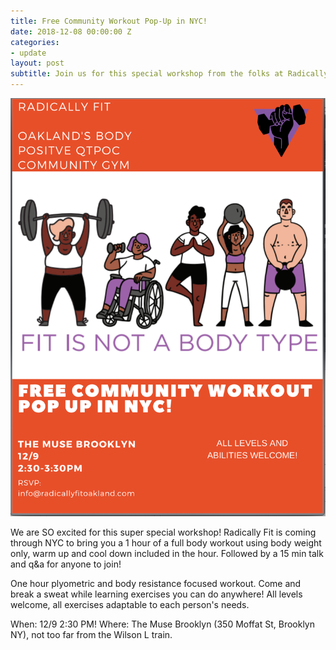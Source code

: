 ```yaml
---
title: Free Community Workout Pop-Up in NYC!
date: 2018-12-08 00:00:00 Z
categories:
- update
layout: post
subtitle: Join us for this special workshop from the folks at Radically Fit (Oakland)!
---
```


![Radically Fit in NYC!](/assets/radfitnyc2.png)

We are SO excited for this super special workshop! Radically Fit is coming through NYC to bring you a 1 hour of a full body workout using body weight only, warm up and cool down included in the hour. Followed by a 15 min talk and q&a for anyone to join!

One hour plyometric and body resistance focused workout. Come and break a sweat while learning exercises you can do anywhere! All levels welcome, all exercises adaptable to each person's needs.

When: 12/9 2:30 PM!
Where: The Muse Brooklyn (350 Moffat St, Brooklyn NY), not too far from the Wilson L train.

